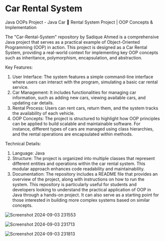 # Car Rental System 
 Java OOPs Project - Java Car 🚗 Rental System Project  | OOP Concepts & Implementation




The "Car-Rental-System" repository by Sadique Ahmed is a comprehensive Java project that serves as a practical example of Object-Oriented Programming (OOP) in action. This project is designed as a Car Rental System, providing a real-world context for implementing key OOP concepts such as inheritance, polymorphism, encapsulation, and abstraction.

Key Features:
1. User Interface: The system features a simple command-line interface where users can interact with the program, simulating a basic car rental service.
2. Car Management: It includes functionalities for managing car information, such as adding new cars, viewing available cars, and updating car details.
3. Rental Process: Users can rent cars, return them, and the system tracks the availability of each vehicle.
4. OOP Concepts: The project is structured to highlight how OOP principles can be applied to build scalable and maintainable software. For instance, different types of cars are managed using class hierarchies, and the rental operations are encapsulated within methods.

   
Technical Details:
1. Language: Java
2. Structure: The project is organized into multiple classes that represent different entities and operations within the car rental system. This modular approach enhances code readability and maintainability.
3. Documentation: The repository includes a README file that provides an overview of the project, along with instructions on how to run the system.
This repository is particularly useful for students and developers looking to understand the practical application of OOP in Java through a hands-on project. It can also serve as a starting point for those interested in building more complex systems based on similar concepts.








 
![Screenshot 2024-09-03 231553](https://github.com/user-attachments/assets/005ea8dd-0176-4f6b-9a44-f3effa0dc9c3)



![Screenshot 2024-09-03 231713](https://github.com/user-attachments/assets/baa3254b-c5b5-4cb5-bb5c-923e29035489)




![Screenshot 2024-09-03 231813](https://github.com/user-attachments/assets/b097dca2-08f7-487b-8563-ef60a81205d9)
